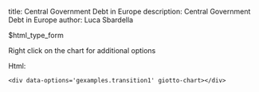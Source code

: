 title: Central Government Debt in Europe
description: Central Government Debt in Europe
author: Luca Sbardella

<div class="container-fluid">
  <div class="row">
    <div class="col-sm-10">
    <div data-options='gexamples.europedebt' class="center-block" giotto-chart></div>
    </div>
    <div class="col-sm-2 small">
      $html_type_form
      <p>Right click on the chart for additional options</p>
    </div>
  </div>
</div>

Html:

    <div data-options='gexamples.transition1' giotto-chart></div>
